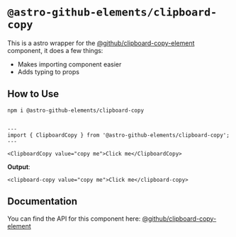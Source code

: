 # `@astro-github-elements/clipboard-copy`

This is a astro wrapper for the [@github/clipboard-copy-element](https://github.com/github/clipboard-copy-element#readme) component, it does a few things:

- Makes importing component easier
- Adds typing to props

## How to Use

```
npm i @astro-github-elements/clipboard-copy
```

```tsx

---
import { ClipboardCopy } from '@astro-github-elements/clipboard-copy';
---

<ClipboardCopy value="copy me">Click me</ClipboardCopy>
```

**Output**:
```
<clipboard-copy value="copy me">Click me</clipboard-copy>
```

## Documentation

You can find the API for this component here: [@github/clipboard-copy-element](https://github.com/github/clipboard-copy-element#readme)